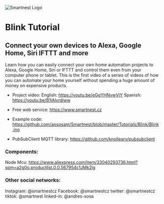 ![Smartnest Logo](https://www.smartnest.cz/img/Logo-vector-login.png)
# Blink Tutorial

## Connect your own devices to Alexa, Google Home, Siri IFTTT and more

Learn how you can easily connect your own home automation projects to Alexa, Google Home, Siri or IFTTT and control them even from your computer phone or tablet. This is the first video of a series of videos of how you can automate your home yourself without spending a huge amount of money on expensive products.

- Project video:
English: https://youtu.be/eGgYHNvwVjY
Spanish: https://youtu.be/B1lAlvrdjww

- Free web service:
https://www.smartnest.cz

- Example code:
https://github.com/aososam/Smartnest/blob/master/Tutorials/Blink/Blink.ino

- PubSubClient MQTT library:
https://github.com/knolleary/pubsubclient



### Components:
Node Mcu: https://www.aliexpress.com/item/33040293736.html?spm=a2g0o.productlist.0.0.567954c1JMk2lg


### Other social networks:
Instagram: @smartnestcz
Facebook: @smartnestcz
twitter: @smartnestcz
tiktok: @smartnest
linked-in: @andres-sosa

